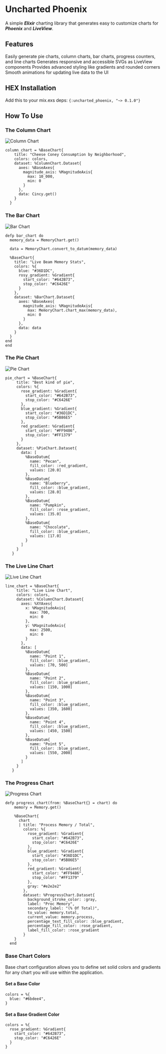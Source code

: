 # Uncharted Phoenix
A simple ***Elixir*** charting library that generates easy to customize charts for ***Phoenix*** and ***LiveView***.

## Features
Easily generate pie charts, column charts, bar charts, progress counters, and line charts
Generates responsive and accessible SVGs as LiveView components
Provides advanced styling like gradients and rounded corners
Smooth animations for updating live data to the UI

## HEX Installation
Add this to your mix.exs deps:
``` {:uncharted_phoenix, "~> 0.1.0"} ```

## How To Use

### The Column Chart
![Column Chart](assets/images/column-chart.jpg "Column Chart")

  ```
  column_chart = %BaseChart{
      title: "Cheese Coney Consumption by Neighborhood",
      colors: colors,
      dataset: %ColumnChart.Dataset{
        axes: %BaseAxes{
          magnitude_axis: %MagnitudeAxis{
            max: 10_000,
            min: 0
          }
        },
        data: Cincy.get()
      }
    }
  ```

### The Bar Chart
![Bar Chart](assets/images/bar-chart.jpg "Bar Chart")
  ```
  defp bar_chart do
    memory_data = MemoryChart.get()

    data = MemoryChart.convert_to_datum(memory_data)

    %BaseChart{
      title: "Live Beam Memory Stats",
      colors: %{
        blue: "#36D1DC",
        rosy_gradient: %Gradient{
          start_color: "#642B73",
          stop_color: "#C6426E"
        }
      },
      dataset: %BarChart.Dataset{
        axes: %BaseAxes{
          magnitude_axis: %MagnitudeAxis{
            max: MemoryChart.chart_max(memory_data),
            min: 0
          }
        },
        data: data
      }
    }
  end
end
  ```

### The Pie Chart
![Pie Chart](assets/images/pie-chart.jpg "Pie Chart")

 ```
 pie_chart = %BaseChart{
      title: "Best kind of pie",
      colors: %{
        rose_gradient: %Gradient{
          start_color: "#642B73",
          stop_color: "#C6426E"
        },
        blue_gradient: %Gradient{
          start_color: "#36D1DC",
          stop_color: "#5B86E5"
        },
        red_gradient: %Gradient{
          start_color: "#FF9486",
          stop_color: "#FF1379"
        }
      },
      dataset: %PieChart.Dataset{
        data: [
          %BaseDatum{
            name: "Pecan",
            fill_color: :red_gradient,
            values: [20.0]
          },
          %BaseDatum{
            name: "Blueberry",
            fill_color: :blue_gradient,
            values: [28.0]
          },
          %BaseDatum{
            name: "Pumpkin",
            fill_color: :rose_gradient,
            values: [35.0]
          },
          %BaseDatum{
            name: "Chocolate",
            fill_color: :blue_gradient,
            values: [17.0]
          }
        ]
      }
    }
 ```

### The Live Line Chart
![Live Line Chart](assets/images/line-chart.jpg "Live Line Chart")

 ```
 line_chart = %BaseChart{
      title: "Live Line Chart",
      colors: colors,
      dataset: %ColumnChart.Dataset{
        axes: %XYAxes{
          x: %MagnitudeAxis{
            max: 700,
            min: 0
          },
          y: %MagnitudeAxis{
            max: 2500,
            min: 0
          }
        },
        data: [
          %BaseDatum{
            name: "Point 1",
            fill_color: :blue_gradient,
            values: [70, 500]
          },
          %BaseDatum{
            name: "Point 2",
            fill_color: :blue_gradient,
            values: [150, 1000]
          },
          %BaseDatum{
            name: "Point 3",
            fill_color: :blue_gradient,
            values: [350, 1600]
          },
          %BaseDatum{
            name: "Point 4",
            fill_color: :blue_gradient,
            values: [450, 1500]
          },
          %BaseDatum{
            name: "Point 5",
            fill_color: :blue_gradient,
            values: [550, 2000]
          }
        ]
      }
    }
 ```

### The Progress Chart
![Progress Chart](assets/images/progress-chart.jpg "Progress Chart")
```
defp progress_chart(from: %BaseChart{} = chart) do
    memory = Memory.get()

    %BaseChart{
      chart
      | title: "Process Memory / Total",
        colors: %{
          rose_gradient: %Gradient{
            start_color: "#642B73",
            stop_color: "#C6426E"
          },
          blue_gradient: %Gradient{
            start_color: "#36D1DC",
            stop_color: "#5B86E5"
          },
          red_gradient: %Gradient{
            start_color: "#FF9486",
            stop_color: "#FF1379"
          },
          gray: "#e2e2e2"
        },
        dataset: %ProgressChart.Dataset{
          background_stroke_color: :gray,
          label: "Proc Memory",
          secondary_label: "(% Of Total)",
          to_value: memory.total,
          current_value: memory.process,
          percentage_text_fill_color: :blue_gradient,
          percentage_fill_color: :rose_gradient,
          label_fill_color: :rose_gradient
        }
    }
  end
```

### Base Chart Colors
Base chart configuration allows you to define set solid colors and gradients for any chart you will use within the application.

#### Set a Base Color
```
colors = %{
  blue: "#6bdee4",
}
```

#### Set a Base Gradient Color
```
colors = %{
  rose_gradient: %Gradient{
    start_color: "#642B73",
    stop_color: "#C6426E"
  }
}
```
